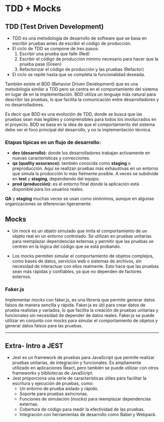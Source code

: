 # TDD + Mocks

## TDD (Test Driven Development)

- TDD es una metodología de desarrollo de software que se basa en escribir pruebas antes de escribir el código de producción.
- El ciclo de TDD se compone de tres pasos:
  1. Escribir una prueba que falle (Red)
  2. Escribir el código de producción mínimo necesario para hacer que la prueba pase (Green)
  3. Refactorizar el código de producción y las pruebas (Refactor)
- El ciclo se repite hasta que se completa la funcionalidad deseada.

También existe el BDD (Behavior Driven Development) que es una metodología similar a TDD pero se centra en el comportamiento del sistema en lugar de en la implementación. BDD utiliza un lenguaje más natural para describir las pruebas, lo que facilita la comunicación entre desarrolladores y no desarrolladores.

Es decir que BDD es una evolución de TDD, donde se busca que las pruebas sean más legibles y comprensibles para todos los involucrados en el proyecto. BDD se basa en la idea de que el comportamiento del sistema debe ser el foco principal del desarrollo, y no la implementación técnica.

### Etapas típicas en un flujo de desarrollo:

- **dev (desarrollo):** donde los desarrolladores trabajan activamente en nuevas características y correcciones.
- **qa (quality assurance):** también conocida como **staging** o preproducción. Aquí se realizan pruebas más exhaustivas en un entorno que simula la producción lo más fielmente posible. A veces se subdivide en **test** y **staging**, dependiendo del equipo.
- **prod (producción):** es el entorno final donde la aplicación está disponible para los usuarios reales.

**QA** y **staging** muchas veces se usan como sinónimos, aunque en algunas organizaciones se diferencian ligeramente.

## Mocks

- Un mock es un objeto simulado que imita el comportamiento de un objeto real en un entorno controlado. Se utilizan en pruebas unitarias para reemplazar dependencias externas y permitir que las pruebas se centren en la lógica del código que se está probando.

- Los mocks permiten simular el comportamiento de objetos complejos, como bases de datos, servicios web o sistemas de archivos, sin necesidad de interactuar con ellos realmente. Esto hace que las pruebas sean más rápidas y confiables, ya que no dependen de factores externos.

### Faker.js

Implementar mocks con faker.js, es una librería que permite generar datos falsos de manera sencilla y rápida. Faker.js es útil para crear datos de prueba realistas y variados, lo que facilita la creación de pruebas unitarias y funcionales sin necesidad de depender de datos reales. Faker.js se puede utilizar en conjunto con mocks para simular el comportamiento de objetos y generar datos falsos para las pruebas.

---

## Extra- Intro a JEST

- Jest es un framework de pruebas para JavaScript que permite realizar pruebas unitarias, de integración y funcionales. Es ampliamente utilizado en aplicaciones React, pero también se puede utilizar con otros frameworks y bibliotecas de JavaScript.
- Jest proporciona una serie de características útiles para facilitar la escritura y ejecución de pruebas, como:
  - Un entorno de prueba aislado y rápido.
  - Soporte para pruebas asíncronas.
  - Funciones de simulación (mocks) para reemplazar dependencias externas.
  - Cobertura de código para medir la efectividad de las pruebas.
  - Integración con herramientas de desarrollo como Babel y Webpack.



